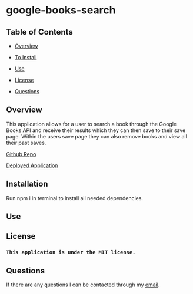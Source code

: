# google-books-search

## Table of Contents

* [Overview](#overview)

* [To Install](#installation)

* [Use](#use)

* [License](#license)

* [Questions](#questions)

## Overview

This application allows for a user to search a book through the Google Books API and receive their results which they can then save to their save page. Within the users save page they can also remove books and view all their past saves.

[Github Repo](https://github.com/tloyzelle/google-books-search)

[Deployed Application](https://google-books-search-tloyzelle.herokuapp.com/)

## Installation
Run npm i in terminal to install all needed dependencies. 

## Use


## License
### `This application is under the MIT license.`

## Questions
If there are any questions I can be contacted through my [email](tloyzelle@gmail.com).
